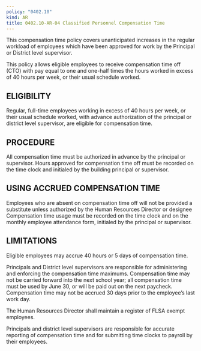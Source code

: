 ```yaml
---
policy: "0402.10"
kind: AR
title: 0402.10-AR-04 Classified Personnel Compensation Time
---
```


This compensation time policy covers unanticipated increases in the regular workload of employees which have been approved for work by the Principal or District level supervisor.  

This policy allows eligible  employees to receive compensation time off (CTO) with pay equal to one and one-half times the hours worked in excess of 40 hours per week, or their usual schedule worked. 

## ELIGIBILITY

Regular, full-time employees working in excess of 40 hours per week, or their usual schedule worked, with advance authorization of the principal or district level supervisor, are eligible for compensation time.

## PROCEDURE

All compensation time must be authorized in advance by the principal or supervisor. Hours approved for compensation time off must be recorded on the time clock and initialed by the building principal or supervisor.

## USING ACCRUED COMPENSATION TIME

Employees who are absent on compensation time off will not be provided a substitute unless authorized by the Human Resources Director or designee Compensation time usage must be recorded on the time clock and on the monthly employee attendance form, initialed by the principal or supervisor.

## LIMITATIONS

Eligible employees may accrue 40 hours or 5 days of compensation time. 

Principals and District level supervisors are responsible for administering and enforcing the compensation time maximums. Compensation time may not be carried forward into the next school year; all compensation time must be used by June 30, or will be paid out on the next paycheck.  Compensation time may not be accrued 30 days prior to the employee’s last work day.

The Human Resources Director shall maintain a register of FLSA exempt employees. 

Principals and district level supervisors are responsible for accurate reporting of compensation time and for submitting time clocks to payroll by their employees.

